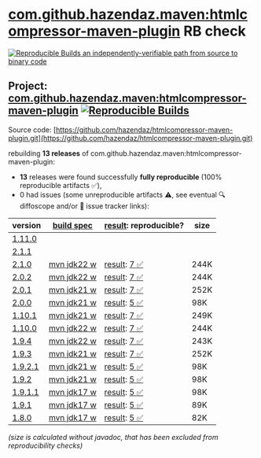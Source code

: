 [com.github.hazendaz.maven:htmlcompressor-maven-plugin](https://central.sonatype.com/artifact/com.github.hazendaz.maven/htmlcompressor-maven-plugin/versions) RB check
=======

[![Reproducible Builds](https://reproducible-builds.org/images/logos/rb.svg) an independently-verifiable path from source to binary code](https://reproducible-builds.org/)

## Project: [com.github.hazendaz.maven:htmlcompressor-maven-plugin](https://central.sonatype.com/artifact/com.github.hazendaz.maven/htmlcompressor-maven-plugin/versions) [![Reproducible Builds](https://img.shields.io/endpoint?url=https://raw.githubusercontent.com/jvm-repo-rebuild/reproducible-central/master/content/com/github/hazendaz/maven/htmlcompressor-maven-plugin/badge.json)](https://github.com/jvm-repo-rebuild/reproducible-central/blob/master/content/com/github/hazendaz/maven/htmlcompressor-maven-plugin/README.md)

Source code: [https://github.com/hazendaz/htmlcompressor-maven-plugin.git](https://github.com/hazendaz/htmlcompressor-maven-plugin.git)

rebuilding **13 releases** of com.github.hazendaz.maven:htmlcompressor-maven-plugin:
- **13** releases were found successfully **fully reproducible** (100% reproducible artifacts :white_check_mark:),
- 0 had issues (some unreproducible artifacts :warning:, see eventual :mag: diffoscope and/or :memo: issue tracker links):

| version | [build spec](/BUILDSPEC.md) | [result](https://reproducible-builds.org/docs/jvm/): reproducible? | size |
| -- | --------- | ------ | -- |
| [1.11.0](https://central.sonatype.com/artifact/com.github.hazendaz.maven/htmlcompressor-maven-plugin/1.11.0/pom) | | | |
| [2.1.1](https://central.sonatype.com/artifact/com.github.hazendaz.maven/htmlcompressor-maven-plugin/2.1.1/pom) | | | |
| [2.1.0](https://central.sonatype.com/artifact/com.github.hazendaz.maven/htmlcompressor-maven-plugin/2.1.0/pom) | [mvn jdk22 w](htmlcompressor-maven-plugin-2.1.0.buildspec) | [result](htmlcompressor-maven-plugin-2.1.0.buildinfo): [7 :white_check_mark: ](htmlcompressor-maven-plugin-2.1.0.buildcompare) | 244K |
| [2.0.2](https://central.sonatype.com/artifact/com.github.hazendaz.maven/htmlcompressor-maven-plugin/2.0.2/pom) | [mvn jdk22 w](htmlcompressor-maven-plugin-2.0.2.buildspec) | [result](htmlcompressor-maven-plugin-2.0.2.buildinfo): [7 :white_check_mark: ](htmlcompressor-maven-plugin-2.0.2.buildcompare) | 244K |
| [2.0.1](https://central.sonatype.com/artifact/com.github.hazendaz.maven/htmlcompressor-maven-plugin/2.0.1/pom) | [mvn jdk21 w](htmlcompressor-maven-plugin-2.0.1.buildspec) | [result](htmlcompressor-maven-plugin-2.0.1.buildinfo): [7 :white_check_mark: ](htmlcompressor-maven-plugin-2.0.1.buildcompare) | 252K |
| [2.0.0](https://central.sonatype.com/artifact/com.github.hazendaz.maven/htmlcompressor-maven-plugin/2.0.0/pom) | [mvn jdk21 w](htmlcompressor-maven-plugin-2.0.0.buildspec) | [result](htmlcompressor-maven-plugin-2.0.0.buildinfo): [5 :white_check_mark: ](htmlcompressor-maven-plugin-2.0.0.buildcompare) | 98K |
| [1.10.1](https://central.sonatype.com/artifact/com.github.hazendaz.maven/htmlcompressor-maven-plugin/1.10.1/pom) | [mvn jdk21 w](htmlcompressor-maven-plugin-1.10.1.buildspec) | [result](htmlcompressor-maven-plugin-1.10.1.buildinfo): [7 :white_check_mark: ](htmlcompressor-maven-plugin-1.10.1.buildcompare) | 249K |
| [1.10.0](https://central.sonatype.com/artifact/com.github.hazendaz.maven/htmlcompressor-maven-plugin/1.10.0/pom) | [mvn jdk22 w](htmlcompressor-maven-plugin-1.10.0.buildspec) | [result](htmlcompressor-maven-plugin-1.10.0.buildinfo): [7 :white_check_mark: ](htmlcompressor-maven-plugin-1.10.0.buildcompare) | 244K |
| [1.9.4](https://central.sonatype.com/artifact/com.github.hazendaz.maven/htmlcompressor-maven-plugin/1.9.4/pom) | [mvn jdk22 w](htmlcompressor-maven-plugin-1.9.4.buildspec) | [result](htmlcompressor-maven-plugin-1.9.4.buildinfo): [7 :white_check_mark: ](htmlcompressor-maven-plugin-1.9.4.buildcompare) | 243K |
| [1.9.3](https://central.sonatype.com/artifact/com.github.hazendaz.maven/htmlcompressor-maven-plugin/1.9.3/pom) | [mvn jdk21 w](htmlcompressor-maven-plugin-1.9.3.buildspec) | [result](htmlcompressor-maven-plugin-1.9.3.buildinfo): [7 :white_check_mark: ](htmlcompressor-maven-plugin-1.9.3.buildcompare) | 252K |
| [1.9.2.1](https://central.sonatype.com/artifact/com.github.hazendaz.maven/htmlcompressor-maven-plugin/1.9.2.1/pom) | [mvn jdk21 w](htmlcompressor-maven-plugin-1.9.2.1.buildspec) | [result](htmlcompressor-maven-plugin-1.9.2.1.buildinfo): [5 :white_check_mark: ](htmlcompressor-maven-plugin-1.9.2.1.buildcompare) | 98K |
| [1.9.2](https://central.sonatype.com/artifact/com.github.hazendaz.maven/htmlcompressor-maven-plugin/1.9.2/pom) | [mvn jdk21 w](htmlcompressor-maven-plugin-1.9.2.buildspec) | [result](htmlcompressor-maven-plugin-1.9.2.buildinfo): [5 :white_check_mark: ](htmlcompressor-maven-plugin-1.9.2.buildcompare) | 98K |
| [1.9.1.1](https://central.sonatype.com/artifact/com.github.hazendaz.maven/htmlcompressor-maven-plugin/1.9.1.1/pom) | [mvn jdk17 w](htmlcompressor-maven-plugin-1.9.1.1.buildspec) | [result](htmlcompressor-maven-plugin-1.9.1.1.buildinfo): [5 :white_check_mark: ](htmlcompressor-maven-plugin-1.9.1.1.buildcompare) | 98K |
| [1.9.1](https://central.sonatype.com/artifact/com.github.hazendaz.maven/htmlcompressor-maven-plugin/1.9.1/pom) | [mvn jdk17 w](htmlcompressor-maven-plugin-1.9.1.buildspec) | [result](htmlcompressor-maven-plugin-1.9.1.buildinfo): [5 :white_check_mark: ](htmlcompressor-maven-plugin-1.9.1.buildcompare) | 89K |
| [1.8.0](https://central.sonatype.com/artifact/com.github.hazendaz.maven/htmlcompressor-maven-plugin/1.8.0/pom) | [mvn jdk17 w](htmlcompressor-maven-plugin-1.8.0.buildspec) | [result](htmlcompressor-maven-plugin-1.8.0.buildinfo): [5 :white_check_mark: ](htmlcompressor-maven-plugin-1.8.0.buildcompare) | 82K |

<i>(size is calculated without javadoc, that has been excluded from reproducibility checks)</i>
